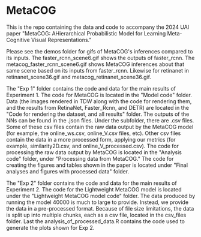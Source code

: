 # MetaCOG

This is the repo containing the data and code to accompany the 2024 UAI paper "MetaCOG: AHierarchical Probabilistic Model for Learning Meta-Cognitive Visual Representations."

Please see the demos folder for gifs of MetaCOG's inferences compared to its inputs.
The faster_rcnn_scene6.gif shows the outputs of faster_rcnn. The metacog_faster_rcnn_scene6.gif shows MetaCOG inferences about that same scene based on its inputs from faster_rcnn. Likewise for retinanet in retinanet_scene36.gif and metacog_retinanet_scene36.gif.

The "Exp 1" folder contains the code and data for the main results of Experiment 1. The code for MetaCOG is located in the "Model code" folder. Data (the images rendered in TDW along with the code for rendering them, and the results from RetinaNet, Faster_Rcnn, and DETR) are located in the "Code for rendering the dataset, and all results" folder. The outputs of the NNs can be found in the .json files. Under the subfolder, there are .csv files. Some of these csv files contain the raw data output by the MetaCOG model (for example, the online_ws.csv, online_V.csv files, etc). Other csv files contain the data in a more processed form, applying our metrics (for example, similarity2D.csv, and online_V_processed.csv). The code for processing the raw data output by MetaCOG is located in the "Analysis code" folder, under "Processing data from MetaCOG." The code for creating the figures and tables shown in the paper is located under "Final analyses and figures with processed data" folder.

The "Exp 2" folder contains the code and data for the main results of Experiment 2. The code for the Lightweight MetaCOG model is located under the "Lightweight MetaCOG model code" folder. The data produced by running the model 40000 is much to large to provide. Instead, we provide the data in a pre-processed format. Because of file size limitations, the data is split up into multiple chunks, each as a csv file, located in the csv_files folder. Last the analysis_of_processed_data.R contains the code used to generate the plots shown for Exp 2.
